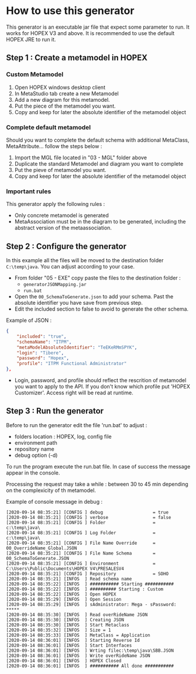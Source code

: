 # How to use this generator

This generator is an executable jar file that expect some parameter to run. It works for HOPEX V3 and above. It is recommended to use the default HOPEX JRE to run it.

## Step 1 : Create a metamodel in HOPEX

### Custom Metamodel

1. Open HOPEX windows desktop client
2. In MetaStudio tab create a new Metamodel
3. Add a new diagram for this metamodel.
4. Put the piece of the metamodel you want.
5. Copy and keep for later the absolute identifier of the metamodel object

### Complete default metamodel

Should you want to complete the default schema with additional MetaClass, MetaAttribute... follow the steps below :

1. Import the MGL file located in "03 - MGL" folder above
2. Duplicate the standard Metamodel and diagram you want to complete
3. Put the pieve of metamodel you want.
4. Copy and keep for later the absolute identifier of the metamodel object

### Important rules

This generator apply the following rules :
* Only concrete metamodel is generated
* MetaAssociation must be in the diagram to be generated, including the abstract version of the metaassociation.


## Step 2 : Configure the generator

In this example all the files will be moved to the destination folder `C:\temp\java`. You can adjust according to your case.

+ From folder "05 - EXE" copy paste the files to the destination folder :
	+ `generatorJSONMapping.jar` 
	+ `run.bat` 
+ Open the `00_SchemaToGenerate.json` to add your schema. Past the absolute identifier you have save from previous step. 
+ Edit the included section to false to avoid to generate the other schema.

Example of JSON :
```json
{
	"included": "true",
	"schemaName": "ITPM",
	"metaModelAbsoluteIdentifier": "TeEKeRMmSPYK",
	"login": "Tibere",
	"password": "Hopex",
	"profile": "ITPM Functional Administrator"
},
```

+ Login, password, and profile should reflect the rescrition of metamodel you want to apply to the API. If you don't know which profile put 'HOPEX Customizer'. Access right will be read at runtime.

## Step 3 : Run the generator

Before to run the generator edit the file 'run.bat' to adjust : 
+ folders location : HOPEX, log, config file
+ environment path
+ repository name
+ debug option (-d)

To run the program execute the run.bat file. In case of success the message appear in the console.

Processing the request may take a while : between 30 to 45 min depending on the complexicity of th metamodel.

Example of console message in debug :

```
[2020-09-14 08:35:21] [CONFIG ] debug                   = true
[2020-09-14 08:35:21] [CONFIG ] verbose                 = false
[2020-09-14 08:35:21] [CONFIG ] Folder                  = c:\temp\java\
[2020-09-14 08:35:21] [CONFIG ] Log Folder              = c:\temp\java\
[2020-09-14 08:35:21] [CONFIG ] File Name Override      = 00_OverrideName_Global.JSON
[2020-09-14 08:35:21] [CONFIG ] File Name Schema        = 00_SchemaToGenerate.JSON
[2020-09-14 08:35:21] [CONFIG ] Environment             = C:\Users\Public\Documents\HOPEX V4\PRESALESV4
[2020-09-14 08:35:21] [CONFIG ] Repository              = SOHO
[2020-09-14 08:35:21] [INFOS  ] Read schema name
[2020-09-14 08:35:22] [INFOS  ] ########### Starting ###########
[2020-09-14 08:35:22] [INFOS  ] ########## Starting : Custom
[2020-09-14 08:35:22] [INFOS  ] Open HOPEX
[2020-09-14 08:35:29] [INFOS  ] Open Session
[2020-09-14 08:35:29] [INFOS  ] sAdministrator: Mega - sPassword: *****
[2020-09-14 08:35:30] [INFOS  ] Read overRideName JSON
[2020-09-14 08:35:30] [INFOS  ] Creating JSON
[2020-09-14 08:35:30] [INFOS  ] Start Metaclass
[2020-09-14 08:35:32] [INFOS  ] Size = 1
[2020-09-14 08:35:33] [INFOS  ] MetaClass = Application
[2020-09-14 08:36:01] [INFOS  ] Starting Reverse Id
[2020-09-14 08:36:01] [INFOS  ] Start Interfaces
[2020-09-14 08:36:01] [INFOS  ] Wrting filec:\temp\java\SBB.JSON
[2020-09-14 08:36:01] [INFOS  ] Write overRideName JSON
[2020-09-14 08:36:01] [INFOS  ] HOPEX Closed
[2020-09-14 08:36:01] [INFOS  ] ########### All done ###########
```
